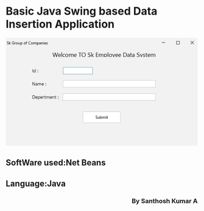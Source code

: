 <h1 align="centre">Basic Java Swing based Data Insertion Application</h1>
<img src="https://github.com/Santhoshlesk/Mysql-Data-Inserter/blob/6743abf3abb05637a845b28de7c85deb067a9a1d/OutPut.jpg" alt="Application Output">
<h2>SoftWare used:Net Beans</h2>
<h2>Language:Java</h2>
<h3 align="right">By Santhosh Kumar A</h3>